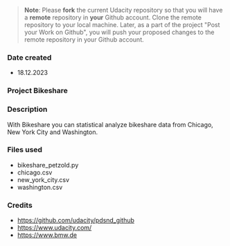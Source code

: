 >**Note**: Please **fork** the current Udacity repository so that you will have a **remote** repository in **your** Github account. Clone the remote repository to your local machine. Later, as a part of the project "Post your Work on Github", you will push your proposed changes to the remote repository in your Github account.

### Date created
[//]: # "Include the date you created this project and README file."
* 18.12.2023

### Project Bikeshare
[//]: # "Replace the Project Title"

### Description
With Bikeshare you can statistical analyze bikeshare data from Chicago, New York City and Washington.

### Files used
* bikeshare_petzold.py
* chicago.csv
* new_york_city.csv
* washington.csv

### Credits
[//]: # "It's important to give proper credit. Add links to any repo that inspired you or blogposts you consulted."
* https://github.com/udacity/pdsnd_github
* https://www.udacity.com/
* https://www.bmw.de